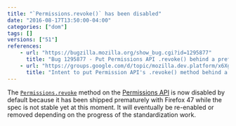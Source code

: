 ```yaml
---
title: "`Permissions.revoke()` has been disabled"
date: "2016-08-17T13:50:00-04:00"
categories: ["dom"]
tags: []
versions: ["51"]
references:
    - url: "https://bugzilla.mozilla.org/show_bug.cgi?id=1295877"
      title: "Bug 1295877 - Put Permissions API .revoke() behind a pref"
    - url: "https://groups.google.com/d/topic/mozilla.dev.platform/x6XgGCoXUw0/discussion"
      title: "Intent to put Permission API's .revoke() method behind a pref"
---
```

The [`Permissions.revoke`](https://developer.mozilla.org/docs/Web/API/Permissions/revoke) method on the [Permissions API](https://developer.mozilla.org/docs/Web/API/Permissions_API) is now disabled by default because it has been shipped prematurely with Firefox 47 while the spec is not stable yet at this moment. It will eventually be re-enabled or removed depending on the progress of the standardization work.
